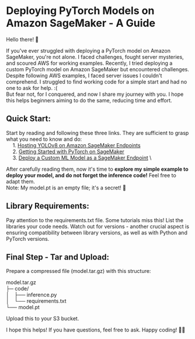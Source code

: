 # Deploying PyTorch Models on Amazon SageMaker - A Guide

Hello there! 👋

If you've ever struggled with deploying a PyTorch model on Amazon SageMaker, you're not alone. I faced challenges, fought server mysteries, and scoured AWS for working examples. Recently, I tried deploying a custom PyTorch model on Amazon SageMaker but encountered challenges. Despite following AWS examples, I faced server issues I couldn't comprehend. I struggled to find working code for a simple start and had no one to ask for help. :( \
But fear not, for I conquered, and now I share my journey with you. I hope this helps beginners aiming to do the same, reducing time and effort.

## Quick Start:

Start by reading and following these three links. They are sufficient to grasp what you need to know and do: \
&emsp;        1. [Hosting YOLOv8 on Amazon SageMaker Endpoints](https://aws.amazon.com/blogs/machine-learning/hosting-yolov8-pytorch-model-on-amazon-sagemaker-endpoints/) \
&emsp;        2. [Getting Started with PyTorch on SageMaker](https://sagemaker-examples.readthedocs.io/en/latest/frameworks/pytorch/get_started_mnist_deploy.html) \
&emsp;        3. [Deploy a Custom ML Model as a SageMaker Endpoint](https://towardsdatascience.com/deploy-a-custom-ml-model-as-a-sagemaker-endpoint-6d2540226428) \

After carefully reading them, now it's time to **explore my simple example to deploy your model, and do not forget the inference code!** Feel free to adapt them. \
Note: My model.pt is an empty file; it's a secret! 🤫

## Library Requirements:

Pay attention to the requirements.txt file. Some tutorials miss this! List the libraries your code needs. Watch out for versions - another crucial aspect is ensuring compatibility between library versions, as well as with Python and PyTorch versions.

## Final Step - Tar and Upload:

Prepare a compressed file (model.tar.gz) with this structure:

model.tar.gz \
├─ code/ \
 │&emsp;├── inference.py \
 │&emsp;└── requirements.txt \
└── model.pt

Upload this to your S3 bucket.

I hope this helps! If you have questions, feel free to ask. Happy coding! 🚀🌟
